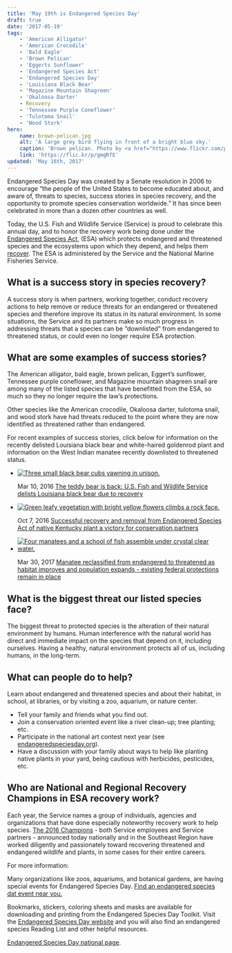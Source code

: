 ```yaml
---
title: 'May 19th is Endangered Species Day'
draft: true
date: '2017-05-19'
tags:
    - 'American Alligator'
    - 'American Crocodile'
    - 'Bald Eagle'
    - 'Brown Pelican'
    - 'Eggerts Sunflower'
    - 'Endangered Species Act'
    - 'Endangered Species Day'
    - 'Louisiana Black Bear'
    - 'Magazine Mountain Shagreen'
    - 'Okaloosa Darter'
    - Recovery
    - 'Tennessee Purple Coneflower'
    - 'Tulotoma Snail'
    - 'Wood Stork'
hero:
    name: brown-pelican.jpg
    alt: 'A large grey bird flying in front of a bright blue sky.'
    caption: 'Brown pelican. Photo by <a href="https://www.flickr.com/photos/jon_d_anderson/">Jon. D. Anderson</a> <a href="https://creativecommons.org/licenses/by-nc-nd/2.0/">CC BY-NC-ND 2.0</a>.'
    link: 'https://flic.kr/p/gmgRfE'
updated: 'May 16th, 2017'
---
```


Endangered Species Day was created by a Senate resolution in 2006 to encourage “the people of the United States to become educated about, and aware of, threats to species, success stories in species recovery, and the opportunity to promote species conservation worldwide.” It has since been celebrated in more than a dozen other countries as well.

Today, the U.S. Fish and Wildlife Service (Service) is proud to celebrate this annual day, and to honor the recovery work being done under the [Endangered Species Act](/endangered-species-act), (ESA) which protects endangered and threatened species and the ecosystems upon which they depend, and helps them [recover](/endangered-species-act/recovery).  The ESA is administered by the Service and the National Marine Fisheries Service.
  
## What is a success story in species recovery?

A success story is when partners, working together, conduct recovery actions to help remove or reduce threats for an endangered or threatened species and therefore improve its status in its natural environment.  In some situations, the Service and its partners make so much progress in addressing threats that a species can be “downlisted” from endangered to threatened status, or could even no longer require ESA protection.  

## What are some examples of success stories?

The American alligator, bald eagle, brown pelican, Eggert’s sunflower, Tennessee purple coneflower, and Magazine mountain shagreen snail are among many of the listed species that have benefitted from the ESA, so much so they no longer require the law’s protections. 

Other species like the American crocodile, Okaloosa darter, tulotoma snail, and wood stork have had threats reduced to the point where they are now identified as threatened rather than endangered.

For recent examples of success stories, click below for information on the recently delisted Louisiana black bear and white-haired goldenrod plant and information on the West Indian manatee recently downlisted to threatened status. 

<ul class="article-gallery">
  <li class="card">
    <div class="card-hero">
      <a href="/news/2016/03/the-teddy-bear-is-back-us-fish-and-wildlife-service-delists-louisiana-black-bear-due-to-recovery/">
        <img class="gallery-hero" src="/images/hero/louisiana-black-bear-cubs-three.jpg" srcset="/images/hero/small/louisiana-black-bear-cubs-three.jpg 450w, /images/hero/medium/louisiana-black-bear-cubs-three.jpg 850w" alt="Three small black bear cubs yawning in unison." />
      </a>
    </div>
    <div class="card-text">
      <p>
        <span class="card-text-date">Mar 10, 2016</span>
        <a href="/news/2016/03/the-teddy-bear-is-back-us-fish-and-wildlife-service-delists-louisiana-black-bear-due-to-recovery/">The teddy bear is back: U.S. Fish and Wildlife Service delists Louisiana black bear due to recovery</a>
      </p>
    </div>
  </li>
  <li class="card">
    <div class="card-hero">
      <a href="/news/2016/10/successful-recovery-and-removal-from-endangered-species-act-of-native-kentucky-plant-a-victory-for-conservation-partners/">
        <img class="gallery-hero" src="/images/hero/white-haired-goldenrod.jpg" srcset="/images/hero/small/white-haired-goldenrod.jpg 450w, /images/hero/medium/white-haired-goldenrod.jpg 850w" alt="Green leafy vegetation with bright yellow flowers climbs a rock face." />
      </a>
    </div>
    <div class="card-text">
      <p>
        <span class="card-text-date">Oct 7, 2016</span>
        <a href="/news/2016/10/successful-recovery-and-removal-from-endangered-species-act-of-native-kentucky-plant-a-victory-for-conservation-partners/">Successful recovery and removal from Endangered Species Act of native Kentucky plant a victory for conservation partners</a>
      </p>
    </div>
  </li>
  <li class="card">
    <div class="card-hero">
      <a href="/news/2017/03/manatee-reclassified-from-endangered-to-threatened-as-habitat-improves-and-population-expands-existing-federal-protections-remain-in-place/">
        <img class="gallery-hero" src="/images/hero/manatees-crystal-river.jpg" srcset="/images/hero/small/manatees-crystal-river.jpg 450w, /images/hero/medium/manatees-crystal-river.jpg 850w" alt="Four manatees and a school of fish assemble under crystal clear water." />
      </a>
    </div>
    <div class="card-text">
      <p>
        <span class="card-text-date">Mar 30, 2017</span>
        <a href="/news/2017/03/manatee-reclassified-from-endangered-to-threatened-as-habitat-improves-and-population-expands-existing-federal-protections-remain-in-place/">Manatee reclassified from endangered to threatened as habitat improves and population expands - existing federal protections remain in place</a>
      </p>
    </div>
  </li>
</ul>

## What is the biggest threat our listed species face?

The biggest threat to protected species is the alteration of their natural environment by humans.  Human interference with the natural world has direct and immediate impact on the species that depend on it, including ourselves.  Having a healthy, natural environment protects all of us, including humans, in the long-term.

## What can people do to help?

Learn about endangered and threatened species and about their habitat, in school, at libraries, or by visiting a zoo, aquarium, or nature center.

  - Tell your family and friends what you find out. 
  - Join a conservation oriented event like a river clean-up; tree planting; etc.
  - Participate in the national art contest next year (see [endangeredspeciesday.org](http://www.endangeredspeciesday.org)).
  - Have a discussion with your family about ways to help like planting native plants in your yard, being cautious with herbicides, pesticides, etc.

## Who are National and Regional Recovery Champions in ESA recovery work?

Each year, the Service names a group of individuals, agencies and organizations that have done especially noteworthy recovery work to help species. [The 2016 Champions](/news/2017/05/2016-southeast-region-recovery-champions-announced/) - both Service employees and Service partners - announced today nationally and in the Southeast Region have worked diligently and passionately toward recovering threatened and endangered wildlife and plants, in some cases for their entire careers.

For more information: 

Many organizations like zoos, aquariums, and botanical gardens, are having special events for Endangered Species Day. [Find an endangered species dat event near you.](https://www.fws.gov/endangered/esday/)

Bookmarks, stickers, coloring sheets and masks are available for downloading and printing from the Endangered Species Day Toolkit. Visit the [Endangered Species Day website](http://www.endangeredspeciesday.org) and you will also find an endangered species Reading List and other helpful resources.

[Endangered Species Day national page](https://www.fws.gov/endangered/ESDay/).

 
